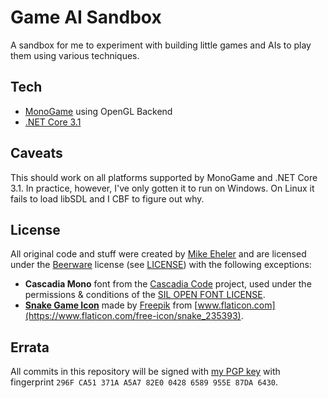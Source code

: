 # Game AI Sandbox

A sandbox for me to experiment with building little games and AIs to play them using various techniques.

## Tech

* [MonoGame](https://www.monogame.net/) using OpenGL Backend
* [.NET Core 3.1](https://dotnet.microsoft.com/download)

## Caveats

This should work on all platforms supported by MonoGame and .NET Core 3.1. In practice, however, I've only gotten it
to run on Windows. On Linux it fails to load libSDL and I CBF to figure out why.

## License

All original code and stuff were created by [Mike Eheler](https://github.com/mikeeheler) and are licensed under the
[Beerware](https://spdx.org/licenses/Beerware.html) license (see [LICENSE](LICENSE)) with the following exceptions:

* **Cascadia Mono** font from the [Cascadia Code](https://github.com/microsoft/cascadia-code/) project, used under the
  permissions & conditions of the [SIL OPEN FONT LICENSE](External/CascadiaCode/LICENSE).
* **[Snake Game Icon](SnakeGame/Resources/icon.png)** made by [Freepik](https://www.flaticon.com/authors/freepik)
  from [www.flaticon.com](https://www.flaticon.com/free-icon/snake_235393).

## Errata

All commits in this repository will be signed with [my PGP key](https://gist.github.com/mikeeheler/303269340dc45d6e9153228a7b74e8b8)
with fingerprint `296F CA51 371A A5A7 82E0 0428 6589 955E 87DA 6430`.
